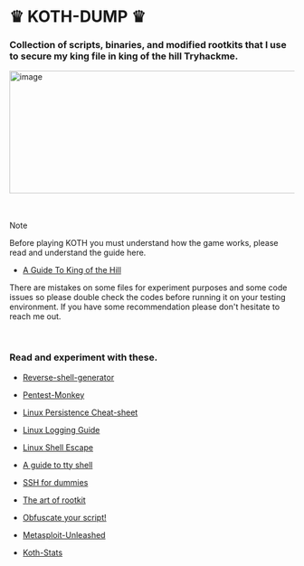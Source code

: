 








# ♛ KOTH-DUMP ♛
###  Collection of scripts, binaries, and modified rootkits that I use to secure my king file in king of the hill Tryhackme.
<img width="983" height="217" alt="image" src="https://github.com/user-attachments/assets/50c51d26-2d40-482c-b9db-e413030f7cd0" />
<br>
<br>
<br>

> [!NOTE]
> Before playing KOTH you must understand how the game works, please read and understand the guide here.
> - [A Guide To King of the Hill](https://www.linuxoperatingsystem.net/tty-command-line-in-linux/)
> 
> There are mistakes on some files for experiment purposes and some code issues so please double check the codes before running it on your testing environment.
> If you have some recommendation please don't hesitate to reach me out.

<br>

### Read and experiment with these.

- [Reverse-shell-generator](https://www.revshells.com/)

- [Pentest-Monkey](https://pentestmonkey.net/cheat-sheet/shells/reverse-shell-cheat-sheet)

- [Linux Persistence Cheat-sheet](https://hackmag.com/security/persistence-cheatsheet)

- [Linux Logging Guide](https://www.loggly.com/ultimate-guide/linux-logging-basics/)

- [Linux Shell Escape](https://fireshellsecurity.team/restricted-linux-shell-escaping-techniques/)

- [A guide to tty shell](https://www.linuxoperatingsystem.net/tty-command-line-in-linux/)

- [SSH for dummies](https://linuxvox.com/blog/config-ssh-linux/)

- [The art of rootkit](https://inferi.club/post/the-art-of-linux-kernel-rootkits)

- [Obfuscate your script!](https://www.baeldung.com/linux/bash-obfuscate-script)

- [Metasploit-Unleashed](https://www.offsec.com/metasploit-unleashed/)

- [Koth-Stats](https://koth.guru/players/doc730)

